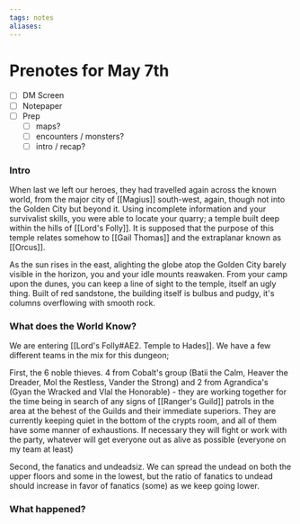 ```yaml
---
tags: notes
aliases:
---
```


# Prenotes for May 7th
- [ ] DM Screen
- [ ] Notepaper
- [ ] Prep
	- [ ] maps?
	- [ ] encounters / monsters?
	- [ ] intro / recap?

### Intro

When last we left our heroes, they had travelled again across the known world, from the major city of [[Magius]] south-west, again, though not into the Golden City but beyond it. Using incomplete information and your survivalist skills, you were able to locate your quarry; a temple built deep within the hills of [[Lord's Folly]]. It is supposed that the purpose of this temple relates somehow to [[Gail Thomas]] and the extraplanar known as [[Orcus]]. 

As the sun rises in the east, alighting the globe atop the Golden City barely visible in the horizon, you and your idle mounts reawaken. From your camp upon the dunes, you can keep a line of sight to the temple, itself an ugly thing. Built of red sandstone, the building itself is bulbus and pudgy, it's columns overflowing with smooth rock.

### What does the World Know?

We are entering [[Lord's Folly#AE2. Temple to Hades]]. We have a few different teams in the mix for this dungeon; 

First, the 6 noble thieves. 4 from Cobalt's group (Batii the Calm, Heaver the Dreader, Mol the Restless, Vander the Strong) and 2 from Agrandica's (Gyan the Wracked and Vlal the Honorable) - they are working together for the time being in search of any signs of [[Ranger's Guild]] patrols in the area at the behest of the Guilds and their immediate superiors. They are currently keeping quiet in the bottom of the crypts room, and all of them have some manner of exhaustions. If necessary they will fight or work with the party, whatever will get everyone out as alive as possible (everyone on my team at least)

Second, the fanatics and undeadsiz. We can spread the undead on both the upper floors and some in the lowest, but the ratio of fanatics to undead should increase in favor of fanatics (some) as we keep going lower.

### What happened?